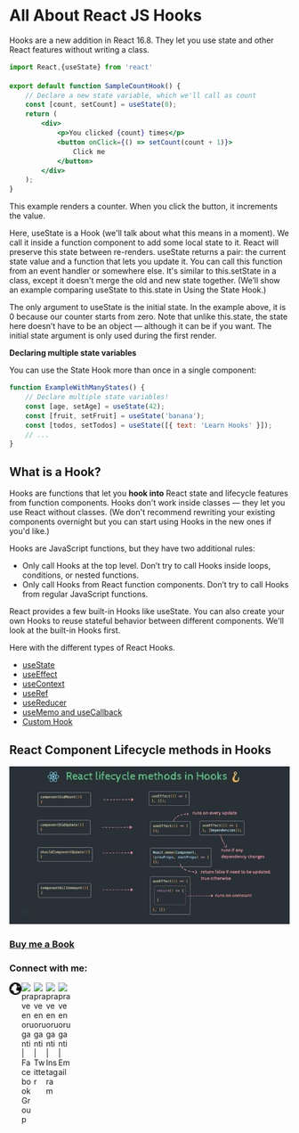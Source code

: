 # All About React JS Hooks

Hooks are a new addition in React 16.8. They let you use state and other React features without writing a class.

```jsx
import React,{useState} from 'react'

export default function SampleCountHook() {
    // Declare a new state variable, which we'll call as count
    const [count, setCount] = useState(0);
    return (
        <div>
            <p>You clicked {count} times</p>
            <button onClick={() => setCount(count + 1)}>
                Click me
            </button>
        </div>
    );
}

```

This example renders a counter. When you click the button, it increments the value.

Here, useState is a Hook (we'll talk about what this means in a moment). We call it inside a function component to add some local state to it. React will preserve this state between re-renders. useState returns a pair: the current state value and a function that lets you update it. You can call this function from an event handler or somewhere else. It's similar to this.setState in a class, except it doesn't merge the old and new state together. (We’ll show an example comparing useState to this.state in Using the State Hook.)

The only argument to useState is the initial state. In the example above, it is 0 because our counter starts from zero. Note that unlike this.state, the state here doesn’t have to be an object — although it can be if you want. The initial state argument is only used during the first render.

**Declaring multiple state variables**

You can use the State Hook more than once in a single component:

```jsx
function ExampleWithManyStates() {
    // Declare multiple state variables!
    const [age, setAge] = useState(42);
    const [fruit, setFruit] = useState('banana');
    const [todos, setTodos] = useState([{ text: 'Learn Hooks' }]);
    // ...
}

```
## What is a Hook?

Hooks are functions that let you **hook into** React state and lifecycle features from function components. Hooks don't work inside classes — they let you use React without classes. (We don't recommend rewriting your existing components overnight but you can start using Hooks in the new ones if you'd like.)

Hooks are JavaScript functions, but they have two additional rules:

- Only call Hooks at the top level. Don’t try to call Hooks inside loops, conditions, or nested functions.
- Only call Hooks from React function components. Don’t try to call Hooks from regular JavaScript functions.

React provides a few built-in Hooks like useState. You can also create your own Hooks to reuse stateful behavior between different components. We'll look at the built-in Hooks first.

Here with the different types of React Hooks.

- [useState](https://praveenoruganti.github.io/praveenoruganti-reactjs/7_Hooks/1_useState)
- [useEffect](https://praveenoruganti.github.io/praveenoruganti-reactjs/7_Hooks/2_useEffect)
- [useContext](https://praveenoruganti.github.io/praveenoruganti-reactjs/7_Hooks/3_useContext)
- [useRef](https://praveenoruganti.github.io/praveenoruganti-reactjs/7_Hooks/4_useRef)
- [useReducer](https://praveenoruganti.github.io/praveenoruganti-reactjs/7_Hooks/5_useReducer)
- [useMemo and useCallback](https://praveenoruganti.github.io/praveenoruganti-reactjs/7_Hooks/6_useMemo_useCallback)
- [Custom Hook](https://praveenoruganti.github.io/praveenoruganti-reactjs/7_Hooks/7_Custom_Hook)

## React Component Lifecycle methods in Hooks

![screenshot of the app](https://raw.githubusercontent.com/praveenoruganti/praveenoruganti-reactjs/master/7_Hooks/images/lifecycle.jpg)


### [Buy me a Book](https://www.buymeacoffee.com/praveenoruganti)


### Connect with me:

[<img align="left" alt="praveenorugantitech.blogspot.com" width="22px" src="https://raw.githubusercontent.com/iconic/open-iconic/master/svg/globe.svg" />][website]
[<img align="left" alt="praveenoruganti | Facebook Group" width="22px" src="https://cdn.jsdelivr.net/npm/simple-icons@v3/icons/facebook.svg" />][facebookgroup]
[<img align="left" alt="praveenoruganti | Twitter" width="22px" src="https://cdn.jsdelivr.net/npm/simple-icons@v3/icons/twitter.svg" />][twitter]
[<img align="left" alt="praveenoruganti | Instagram" width="22px" src="https://cdn.jsdelivr.net/npm/simple-icons@v3/icons/instagram.svg" />][instagram]
[<img align="left" alt="praveenoruganti | Email" width="22px" src="https://cdn.jsdelivr.net/npm/simple-icons@v3/icons/gmail.svg" />][email]

<br/>

[website]: https://praveenorugantitech.blogspot.com
[twitter]: https://mobile.twitter.com/praveenoruganti
[facebookgroup]: https://www.facebook.com/groups/praveenorugantitech
[instagram]: https://instagram.com/praveenorugantitech
[email]: mailto:praveenorugantitech@gmail.com

